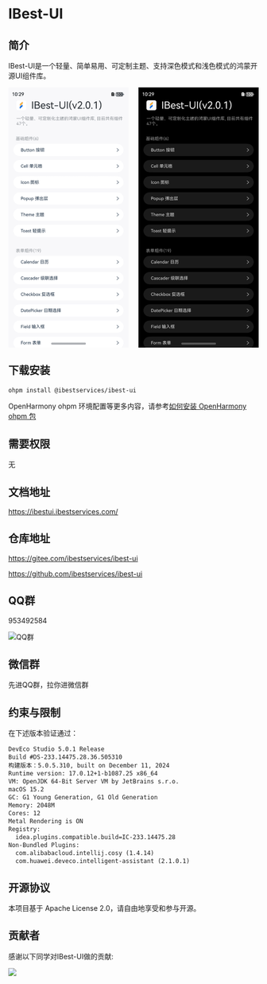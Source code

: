 # IBest-UI

## 简介

IBest-UI是一个轻量、简单易用、可定制主题、支持深色模式和浅色模式的鸿蒙开源UI组件库。

<div style="display: flex;justify-content: space-between;">
    <img src="screenshot/IBest-UI-Light.png" alt="IBest-UI" width="48%">
    <img src="screenshot/IBest-UI-Dark.png" alt="IBest-UI" width="48%">
</div>

## 下载安装

`ohpm install @ibestservices/ibest-ui`

OpenHarmony ohpm 环境配置等更多内容，请参考[如何安装 OpenHarmony ohpm 包](https://gitee.com/openharmony-tpc/docs/blob/master/OpenHarmony_har_usage.md)

## 需要权限
无


## 文档地址

https://ibestui.ibestservices.com/


## 仓库地址
https://gitee.com/ibestservices/ibest-ui

https://github.com/ibestservices/ibest-ui

## QQ群
953492584

![QQ群](screenshot/QQ群.jpg)

## 微信群
先进QQ群，拉你进微信群

## 约束与限制
在下述版本验证通过：
```text
DevEco Studio 5.0.1 Release
Build #DS-233.14475.28.36.505310
构建版本：5.0.5.310, built on December 11, 2024
Runtime version: 17.0.12+1-b1087.25 x86_64
VM: OpenJDK 64-Bit Server VM by JetBrains s.r.o.
macOS 15.2
GC: G1 Young Generation, G1 Old Generation
Memory: 2048M
Cores: 12
Metal Rendering is ON
Registry:
  idea.plugins.compatible.build=IC-233.14475.28
Non-Bundled Plugins:
  com.alibabacloud.intellij.cosy (1.4.14)
  com.huawei.deveco.intelligent-assistant (2.1.0.1)
```

## 开源协议
本项目基于 Apache License 2.0，请自由地享受和参与开源。

## 贡献者
感谢以下同学对IBest-UI做的贡献:

<a href="https://github.com/ibestservices/ibest-ui/graphs/contributors">
  <img src="https://contrib.rocks/image?repo=ibestservices/ibest-ui" />
</a>
